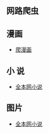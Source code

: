 ## 网路爬虫


## 漫画

- [爬漫画](https://github.com/ck784101777/python-web-crawler/blob/master/cartoon/)

## 小 说

- [全本网小说](https://github.com/ck784101777/python-web-crawler/tree/master/novels/quanben)

## 图片

- [全本网小说](https://github.com/ck784101777/python-web-crawler/tree/master/images/baiduimage)
